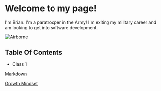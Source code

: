 # Welcome to my page! #

I'm Brian. I'm a paratrooper in the Army! I'm exiting my military career and am looking to get into software development.

![Airborne](https://api.army.mil/e2/c/images/2013/12/13/324627/size0.jpg) 


## Table Of Contents

- Class 1

[Markdown](markdown.md) 

[Growth Mindset](growthmindset.md)



